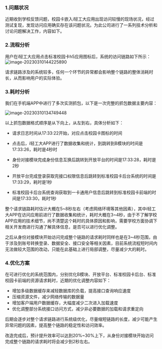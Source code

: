 ### 1.问题状况

近期收到学校反馈问题，校园卡嵌入i轻工大应用出现访问较慢的现场状况，经过测试复现，发现访问应用确实存在该问题状况。为此公司进行了一系列技术分析和讨论问题解决工作，内容如下。

### 2.流程分析

用户在i轻工大应用点击标准校园卡h5应用图标后，系统的访问链路如下所示：
![image-20230310144225890](https://alex-img-1253982387.cos.ap-nanjing.myqcloud.com/Typora-wm/202303101442947.png)

请求链路涉及的系统较多，任何一个环节的异常都会影响整个链路的整体消耗时长，从而影响用户的实际体验。

### 3.耗时分析

我们在手机端APP中进行了多次实测抓包，以下是一次完整的抓包数据主要内容：

![image-20230310134749448](https://alex-img-1253982387.cos.ap-nanjing.myqcloud.com/Typora-wm/202303101347647.png)

以上抓包数据格式顺序是从下向上，从左到右，具体分析如下：

- 请求日志时间从17:33:22开始，对应点击校园卡图标的时间

- 点击后，i轻工大APP进行了数据收集和统计，到跳转到B模块的时间是17:33:26，耗时是4秒时

- 身份对接模块完成身份信息互换后跳转到开放平台的时间是17:33:28，耗时是2秒

- 开放平台完成登录获取完接口权限信息后跳转到标准校园卡后台系统的时间是17:33:29，耗时是1秒

- 标准校园卡后台系统查询获取到一卡通用户信息后跳转到标准校园卡前端的时间是17:33:30，耗时1秒

整个请求链路耗时估计大概在5~8秒左右（考虑网络环境等其他因素），其中i轻工大APP在访问应用前进行了数据收集和统计，耗时大概在3~4秒，由于不了解学校APP应用的技术细节，尚不清楚这个耗时的具体原因和影响，需要学校方面协调下相关开发商进行沟通了解具体信息，是否可以进行优化调整。

之后从身份对接模块开始访问完成整个链路的请求耗时同样也是在3~4秒范围，由于涉及到账号转换登录、数据安全、接口安全等相关因素，目前系统流程短时间内无法做较大范围的改动，只能在此基础上进行局部调整，尽量减少大的耗时。

### 4.优化方案

在可进行优化的系统范围内，分别优化B模块、开放平台、标准校园卡后台、标准校园卡前端的资源请求耗时，近期的优化调整内容如下：

- 增加多级数据缓存来减轻数据库的负载，提高接口查询响应速度
- 压缩资源文件，减少网络传输的数据量
- 增加客户端用户数据缓存，大幅度减少二次进入加载速度
- 优化调整部分系统接口访问方式，减少非必要数据的加载和请求重定向

后期会逐步对整个请求链路进行系统级优化，尽量缩短链路的长度，减少可能产生异常问题的因素，提高整个链路的稳定性和访问效率。

改造完成后，预计提升效率可以达到20%~30%上下，从身份对接模块开始访问完成整个链路的请求耗时将会减少到2秒左右。
